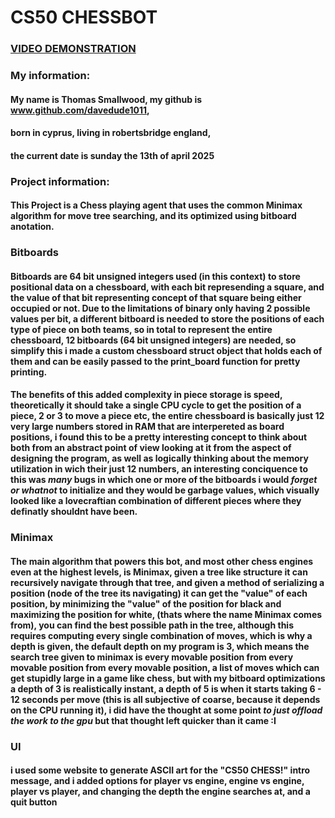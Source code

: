 # CS50 CHESSBOT

### [VIDEO DEMONSTRATION](https://www.youtube.com/watch?v=fs7WaSePN8Q&t=5s)

### My information:

#### My name is Thomas Smallwood, my github is www.github.com/davedude1011,
#### born in cyprus, living in robertsbridge england,
#### the current date is sunday the 13th of april 2025

### Project information:

#### This Project is a Chess playing agent that uses the common Minimax algorithm for move tree searching, and its optimized using bitboard anotation.

### Bitboards
#### Bitboards are 64 bit unsigned integers used (in this context) to store positional data on a chessboard, with each bit represending a square, and the value of that bit representing concept of that square being either occupied or not. Due to the limitations of binary only having 2 possible values per bit, a different bitboard is needed to store the positions of each type of piece on both teams, so in total to represent the entire chessboard, 12 bitboards (64 bit unsigned integers) are needed, so simplify this i made a custom chessboard struct object that holds each of them and can be easily passed to the print_board function for pretty printing.
#### The benefits of this added complexity in piece storage is speed, theoretically it should take a single CPU cycle to get the position of a piece, 2 or 3 to move a piece etc, the entire chessboard is basically just 12 very large numbers stored in RAM that are interpereted as board positions, i found this to be a pretty interesting concept to think about both from an abstract point of view looking at it from the aspect of designing the program, as well as logically thinking about the memory utilization in wich their just 12 numbers, an interesting conciquence to this was *many* bugs in which one or more of the bitboards i would *forget or whatnot* to initialize and they would be garbage values, which visually looked like a lovecraftian combination of different pieces where they definatly shouldnt have been.

### Minimax
#### The main algorithm that powers this bot, and most other chess engines even at the highest levels, is Minimax, given a tree like structure it can recursively navigate through that tree, and given a method of serializing a position (node of the tree its navigating) it can get the "value" of each position, by minimizing the "value" of the position for black and maximizing the position for white, (thats where the name Minimax comes from), you can find the best possible path in the tree, although this requires computing every single combination of moves, which is why a depth is given, the default depth on my program is 3, which means the search tree given to minimax is every movable position from every movable position from every movable position, a list of moves which can get stupidly large in a game like chess, but with my bitboard optimizations a depth of 3 is realistically instant, a depth of 5 is when it starts taking 6 - 12 seconds per move (this is all subjective of coarse, because it depends on the CPU running it), i did have the thought at some point *to just offload the work to the gpu* but that thought left quicker than it came :I

### UI
#### i used some website to generate ASCII art for the "CS50 CHESS!" intro message, and i added options for player vs engine, engine vs engine, player vs player, and changing the depth the engine searches at, and a quit button
